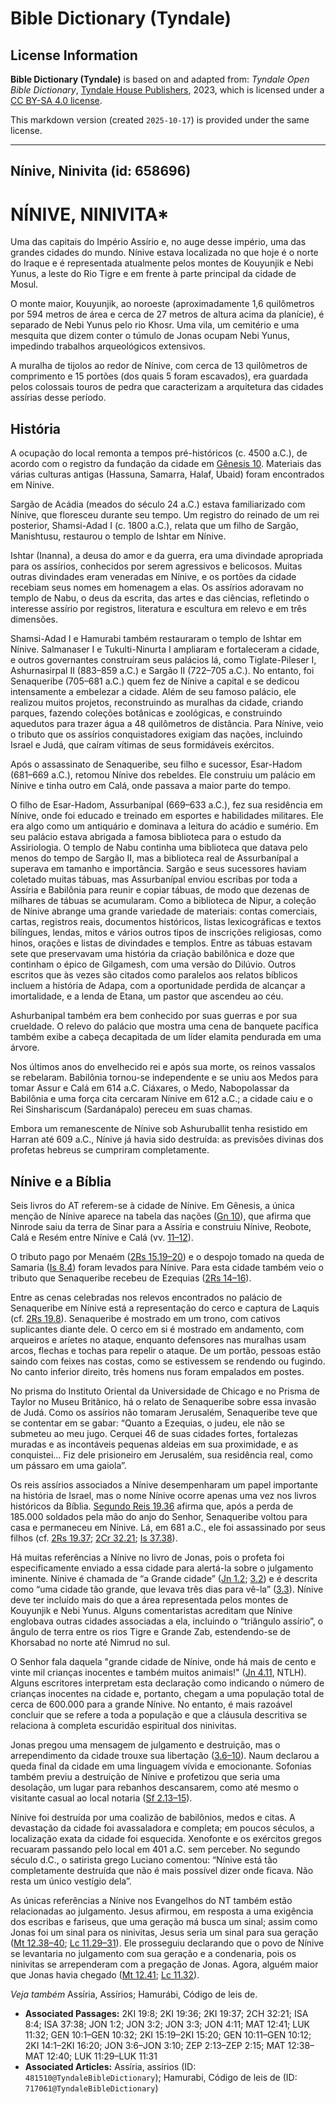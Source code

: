 # Bible Dictionary (Tyndale)

## License Information

**Bible Dictionary (Tyndale)** is based on and adapted from: _Tyndale Open Bible Dictionary_, [Tyndale House Publishers](https://tyndaleopenresources.com/), 2023, which is licensed under a [CC BY-SA 4.0 license](https://creativecommons.org/licenses/by-sa/4.0/legalcode.en).

This markdown version (created `2025-10-17`) is provided under the same license.



--------------------------------

## Nínive, Ninivita (id: 658696)

NÍNIVE, NINIVITA\*
==================

Uma das capitais do Império Assírio e, no auge desse império, uma das grandes cidades do mundo. Nínive estava localizada no que hoje é o norte do Iraque e é representada atualmente pelos montes de Kouyunjik e Nebi Yunus, a leste do Rio Tigre e em frente à parte principal da cidade de Mosul.

O monte maior, Kouyunjik, ao noroeste (aproximadamente 1,6 quilômetros por 594 metros de área e cerca de 27 metros de altura acima da planície), é separado de Nebi Yunus pelo rio Khosr. Uma vila, um cemitério e uma mesquita que dizem conter o túmulo de Jonas ocupam Nebi Yunus, impedindo trabalhos arqueológicos extensivos.

A muralha de tijolos ao redor de Nínive, com cerca de 13 quilômetros de comprimento e 15 portões (dos quais 5 foram escavados), era guardada pelos colossais touros de pedra que caracterizam a arquitetura das cidades assírias desse período.

História
--------

A ocupação do local remonta a tempos pré\-históricos (c. 4500 a.C.), de acordo com o registro da fundação da cidade em [Gênesis 10](https://ref.ly/Gen10:1-Gen10:32). Materiais das várias culturas antigas (Hassuna, Samarra, Halaf, Ubaid) foram encontrados em Nínive.

Sargão de Acádia (meados do século 24 a.C.) estava familiarizado com Nínive, que floresceu durante seu tempo. Um registro do reinado de um rei posterior, Shamsi\-Adad I (c. 1800 a.C.), relata que um filho de Sargão, Manishtusu, restaurou o templo de Ishtar em Nínive.

Ishtar (Inanna), a deusa do amor e da guerra, era uma divindade apropriada para os assírios, conhecidos por serem agressivos e belicosos. Muitas outras divindades eram veneradas em Nínive, e os portões da cidade recebiam seus nomes em homenagem a elas. Os assírios adoravam no templo de Nabu, o deus da escrita, das artes e das ciências, refletindo o interesse assírio por registros, literatura e escultura em relevo e em três dimensões.

Shamsi\-Adad I e Hamurabi também restauraram o templo de Ishtar em Nínive. Salmanaser I e Tukulti\-Ninurta I ampliaram e fortaleceram a cidade, e outros governantes construíram seus palácios lá, como Tiglate\-Pileser I, Ashurnasirpal II (883–859 a.C.) e Sargão II (722–705 a.C.). No entanto, foi Senaqueribe (705–681 a.C.) quem fez de Nínive a capital e se dedicou intensamente a embelezar a cidade. Além de seu famoso palácio, ele realizou muitos projetos, reconstruindo as muralhas da cidade, criando parques, fazendo coleções botânicas e zoológicas, e construindo aquedutos para trazer água a 48 quilômetros de distância. Para Nínive, veio o tributo que os assírios conquistadores exigiam das nações, incluindo Israel e Judá, que caíram vítimas de seus formidáveis exércitos.

Após o assassinato de Senaqueribe, seu filho e sucessor, Esar\-Hadom (681–669 a.C.), retomou Nínive dos rebeldes. Ele construiu um palácio em Nínive e tinha outro em Calá, onde passava a maior parte do tempo.

O filho de Esar\-Hadom, Assurbanípal (669–633 a.C.), fez sua residência em Nínive, onde foi educado e treinado em esportes e habilidades militares. Ele era algo como um antiquário e dominava a leitura do acádio e sumério. Em seu palácio estava abrigada a famosa biblioteca para o estudo da Assiriologia. O templo de Nabu continha uma biblioteca que datava pelo menos do tempo de Sargão II, mas a biblioteca real de Assurbanípal a superava em tamanho e importância. Sargão e seus sucessores haviam coletado muitas tábuas, mas Assurbanípal enviou escribas por toda a Assíria e Babilônia para reunir e copiar tábuas, de modo que dezenas de milhares de tábuas se acumularam. Como a biblioteca de Nipur, a coleção de Nínive abrange uma grande variedade de materiais: contas comerciais, cartas, registros reais, documentos históricos, listas lexicográficas e textos bilíngues, lendas, mitos e vários outros tipos de inscrições religiosas, como hinos, orações e listas de divindades e templos. Entre as tábuas estavam sete que preservavam uma história da criação babilônica e doze que continham o épico de Gilgamesh, com uma versão do Dilúvio. Outros escritos que às vezes são citados como paralelos aos relatos bíblicos incluem a história de Adapa, com a oportunidade perdida de alcançar a imortalidade, e a lenda de Etana, um pastor que ascendeu ao céu.

Ashurbanipal também era bem conhecido por suas guerras e por sua crueldade. O relevo do palácio que mostra uma cena de banquete pacífica também exibe a cabeça decapitada de um líder elamita pendurada em uma árvore.

Nos últimos anos do envelhecido rei e após sua morte, os reinos vassalos se rebelaram. Babilônia tornou\-se independente e se uniu aos Medos para tomar Assur e Calá em 614 a.C. Ciáxares, o Medo, Nabopolassar da Babilônia e uma força cita cercaram Nínive em 612 a.C.; a cidade caiu e o Rei Sinshariscum (Sardanápalo) pereceu em suas chamas.

Embora um remanescente de Nínive sob Ashuruballit tenha resistido em Harran até 609 a.C., Nínive já havia sido destruída: as previsões divinas dos profetas hebreus se cumpriram completamente.

Nínive e a Bíblia
-----------------

Seis livros do AT referem\-se à cidade de Nínive. Em Gênesis, a única menção de Nínive aparece na tabela das nações ([Gn 10](https://ref.ly/Gen10:1-Gen10:32)), que afirma que Ninrode saiu da terra de Sinar para a Assíria e construiu Nínive, Reobote, Calá e Resém entre Nínive e Calá (vv. [11–12](https://ref.ly/Gen10:11-Gen10:12)).

O tributo pago por Menaém ([2Rs 15\.19–20](https://ref.ly/2Kgs15:19-2Kgs15:20)) e o despojo tomado na queda de Samaria ([Is 8\.4](https://ref.ly/Isa8:4)) foram levados para Nínive. Para esta cidade também veio o tributo que Senaqueribe recebeu de Ezequias ([2Rs 14–16](https://ref.ly/2Kgs14:1-2Kgs16:20)).

Entre as cenas celebradas nos relevos encontrados no palácio de Senaqueribe em Nínive está a representação do cerco e captura de Laquis (cf. [2Rs 19\.8](https://ref.ly/2Kgs19:8)). Senaqueribe é mostrado em um trono, com cativos suplicantes diante dele. O cerco em si é mostrado em andamento, com arqueiros e aríetes no ataque, enquanto defensores nas muralhas usam arcos, flechas e tochas para repelir o ataque. De um portão, pessoas estão saindo com feixes nas costas, como se estivessem se rendendo ou fugindo. No canto inferior direito, três homens nus foram empalados em postes.

No prisma do Instituto Oriental da Universidade de Chicago e no Prisma de Taylor no Museu Britânico, há o relato de Senaqueribe sobre essa invasão de Judá. Como os assírios não tomaram Jerusalém, Senaqueribe teve que se contentar em se gabar: “Quanto a Ezequias, o judeu, ele não se submeteu ao meu jugo. Cerquei 46 de suas cidades fortes, fortalezas muradas e as incontáveis pequenas aldeias em sua proximidade, e as conquistei... Fiz dele prisioneiro em Jerusalém, sua residência real, como um pássaro em uma gaiola”.

Os reis assírios associados a Nínive desempenharam um papel importante na história de Israel, mas o nome Nínive ocorre apenas uma vez nos livros históricos da Bíblia. [Segundo Reis 19\.36](https://ref.ly/2Kgs19:36) afirma que, após a perda de 185\.000 soldados pela mão do anjo do Senhor, Senaqueribe voltou para casa e permaneceu em Nínive. Lá, em 681 a.C., ele foi assassinado por seus filhos (cf. [2Rs 19\.37](https://ref.ly/2Kgs19:37); [2Cr 32\.21](https://ref.ly/2Chr32:21); [Is 37\.38](https://ref.ly/Isa37:38)).

Há muitas referências a Nínive no livro de Jonas, pois o profeta foi especificamente enviado a essa cidade para alertá\-la sobre o julgamento iminente. Nínive é chamada de “a Grande cidade” ([Jn 1\.2](https://ref.ly/Jonah1:2); [3\.2](https://ref.ly/Jonah3:2)) e é descrita como “uma cidade tão grande, que levava três dias para vê\-la” ([3\.3](https://ref.ly/Jonah3:3)). Nínive deve ter incluído mais do que a área representada pelos montes de Kouyunjik e Nebi Yunus. Alguns comentaristas acreditam que Nínive englobava outras cidades associadas a ela, incluindo o “triângulo assírio”, o ângulo de terra entre os rios Tigre e Grande Zab, estendendo\-se de Khorsabad no norte até Nimrud no sul.

O Senhor fala daquela "grande cidade de Nínive, onde há mais de cento e vinte mil crianças inocentes e também muitos animais!" ([Jn 4\.11](https://ref.ly/Jonah4:11), NTLH). Alguns escritores interpretam esta declaração como indicando o número de crianças inocentes na cidade e, portanto, chegam a uma população total de cerca de 600\.000 para a grande Nínive. No entanto, é mais razoável concluir que se refere a toda a população e que a cláusula descritiva se relaciona à completa escuridão espiritual dos ninivitas.

Jonas pregou uma mensagem de julgamento e destruição, mas o arrependimento da cidade trouxe sua libertação ([3\.6–10](https://ref.ly/Jonah3:6-Jonah3:10)). Naum declarou a queda final da cidade em uma linguagem vívida e emocionante. Sofonias também previu a destruição de Nínive e profetizou que seria uma desolação, um lugar para rebanhos descansarem, como até mesmo o visitante casual ao local notaria ([Sf 2\.13–15](https://ref.ly/Zeph2:13-Zeph2:15)).

Nínive foi destruída por uma coalizão de babilônios, medos e citas. A devastação da cidade foi avassaladora e completa; em poucos séculos, a localização exata da cidade foi esquecida. Xenofonte e os exércitos gregos recuaram passando pelo local em 401 a.C. sem perceber. No segundo século d.C., o satirista grego Luciano comentou: “Nínive está tão completamente destruída que não é mais possível dizer onde ficava. Não resta um único vestígio dela”.

As únicas referências a Nínive nos Evangelhos do NT também estão relacionadas ao julgamento. Jesus afirmou, em resposta a uma exigência dos escribas e fariseus, que uma geração má busca um sinal; assim como Jonas foi um sinal para os ninivitas, Jesus seria um sinal para sua geração ([Mt 12\.38–40](https://ref.ly/Matt12:38-Matt12:40); [Lc 11\.29–31](https://ref.ly/Luke11:29-Luke11:31)). Ele prosseguiu declarando que o povo de Nínive se levantaria no julgamento com sua geração e a condenaria, pois os ninivitas se arrependeram com a pregação de Jonas. Agora, alguém maior que Jonas havia chegado ([Mt 12\.41](https://ref.ly/Matt12:41); [Lc 11\.32](https://ref.ly/Luke11:32)).

*Veja também* Assíria, Assírios; Hamurábi, Código de leis de.

* **Associated Passages:** 2KI 19:8; 2KI 19:36; 2KI 19:37; 2CH 32:21; ISA 8:4; ISA 37:38; JON 1:2; JON 3:2; JON 3:3; JON 4:11; MAT 12:41; LUK 11:32; GEN 10:1–GEN 10:32; 2KI 15:19–2KI 15:20; GEN 10:11–GEN 10:12; 2KI 14:1–2KI 16:20; JON 3:6–JON 3:10; ZEP 2:13–ZEP 2:15; MAT 12:38–MAT 12:40; LUK 11:29–LUK 11:31
* **Associated Articles:** Assíria, assírios (ID: `481510@TyndaleBibleDictionary`); Hamurabi, Código de leis de (ID: `717061@TyndaleBibleDictionary`)

